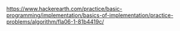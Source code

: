https://www.hackerearth.com/practice/basic-programming/implementation/basics-of-implementation/practice-problems/algorithm/fla06-1-81b4419c/
